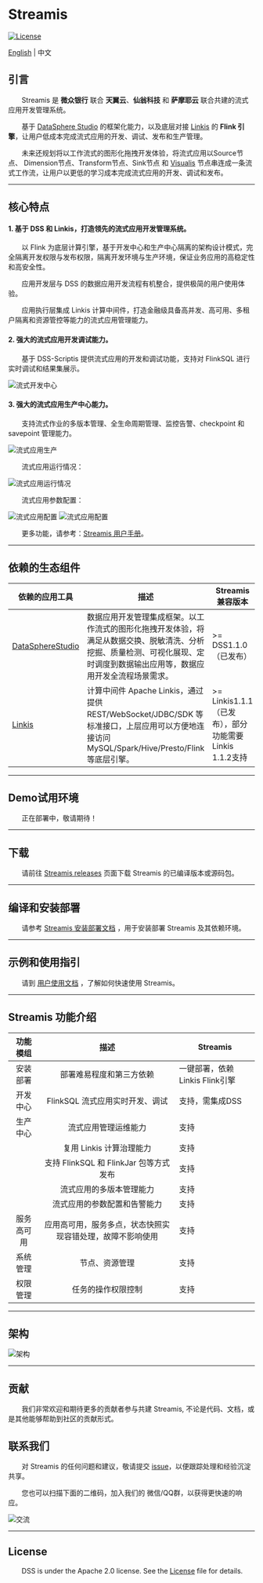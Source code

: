 # Streamis

[![License](https://img.shields.io/badge/license-Apache%202-4EB1BA.svg)](https://www.apache.org/licenses/LICENSE-2.0.html)

[English](README.md) | 中文

## 引言

 &nbsp; &nbsp; &nbsp; &nbsp;Streamis 是 **微众银行** 联合 **天翼云**、**仙翁科技** 和 **萨摩耶云** 联合共建的流式应用开发管理系统。

 &nbsp; &nbsp; &nbsp; &nbsp;基于 [DataSphere Studio](https://github.com/WeBankFinTech/DataSphereStudio) 的框架化能力，以及底层对接 [Linkis](https://github.com/apache/incubator-linkis) 的 **Flink 引擎**，让用户低成本完成流式应用的开发、调试、发布和生产管理。
 
 &nbsp; &nbsp; &nbsp; &nbsp;未来还规划将以工作流式的图形化拖拽开发体验，将流式应用以Source节点、
Dimension节点、Transform节点、Sink节点 和 [Visualis](https://github.com/WeBankFinTech/Visualis) 节点串连成一条流式工作流，让用户以更低的学习成本完成流式应用的开发、调试和发布。

----

## 核心特点

#### 1. 基于 DSS 和 Linkis，打造领先的流式应用开发管理系统。

&nbsp; &nbsp; &nbsp; &nbsp;以 Flink 为底层计算引擎，基于开发中心和生产中心隔离的架构设计模式，完全隔离开发权限与发布权限，隔离开发环境与生产环境，保证业务应用的高稳定性和高安全性。

&nbsp; &nbsp; &nbsp; &nbsp;应用开发层与 DSS 的数据应用开发流程有机整合，提供极简的用户使用体验。

&nbsp; &nbsp; &nbsp; &nbsp;应用执行层集成 Linkis 计算中间件，打造金融级具备高并发、高可用、多租户隔离和资源管控等能力的流式应用管理能力。

#### 2. 强大的流式应用开发调试能力。

&nbsp; &nbsp; &nbsp; &nbsp;基于 DSS-Scriptis 提供流式应用的开发和调试功能，支持对 FlinkSQL 进行实时调试和结果集展示。

![流式开发中心](docs/images/开发中心.png)

#### 3. 强大的流式应用生产中心能力。

&nbsp; &nbsp; &nbsp; &nbsp;支持流式作业的多版本管理、全生命周期管理、监控告警、checkpoint 和 savepoint 管理能力。

![流式应用生产](docs/images/stream_product_center.png)

&nbsp; &nbsp; &nbsp; &nbsp;流式应用运行情况：

![流式应用运行情况](docs/images/stream_job_detail.png)

&nbsp; &nbsp; &nbsp; &nbsp;流式应用参数配置：

![流式应用配置](docs/images/stream_job_config_1.png)
![流式应用配置](docs/images/stream_job_config_2.png)

&nbsp; &nbsp; &nbsp; &nbsp;更多功能，请参考：[Streamis 用户手册](docs/zh_CN/使用文档/Streamis用户手册.md)。

----

## 依赖的生态组件

| 依赖的应用工具    | 描述                                                         | Streamis 兼容版本 |
|--------------|---------------------------------------------------------------|--------------|
| [DataSphereStudio](https://github.com/WeBankFinTech/DataSphereStudio) | 数据应用开发管理集成框架。以工作流式的图形化拖拽开发体验，将满足从数据交换、脱敏清洗、分析挖掘、质量检测、可视化展现、定时调度到数据输出应用等，数据应用开发全流程场景需求。 | &gt;= DSS1.1.0（已发布）|
| [Linkis](https://github.com/apache/incubator-linkis) | 计算中间件 Apache Linkis，通过提供 REST/WebSocket/JDBC/SDK 等标准接口，上层应用可以方便地连接访问 MySQL/Spark/Hive/Presto/Flink 等底层引擎。 | &gt;= Linkis1.1.1（已发布），部分功能需要Linkis 1.1.2支持 |

----

## Demo试用环境

&nbsp; &nbsp; &nbsp; &nbsp;正在部署中，敬请期待！

----

## 下载

&nbsp; &nbsp; &nbsp; &nbsp;请前往 [Streamis releases](https://github.com/WeBankFinTech/Streamis/releases) 页面下载 Streamis 的已编译版本或源码包。

----

## 编译和安装部署

&nbsp; &nbsp; &nbsp; &nbsp;请参考 [Streamis 安装部署文档](docs/zh_CN/安装文档/Streamis安装文档.md) ，用于安装部署 Streamis 及其依赖环境。


----

## 示例和使用指引

&nbsp; &nbsp; &nbsp; &nbsp;请到 [用户使用文档](docs/zh_CN/使用文档/Streamis用户手册.md) ，了解如何快速使用 Streamis。

----

## Streamis 功能介绍
 
| 功能模组 | 描述 | Streamis | 
 | :----: | :----: |-------|
 | 安装部署 | 部署难易程度和第三方依赖 | 一键部署，依赖Linkis Flink引擎 |
 | 开发中心| FlinkSQL 流式应用实时开发、调试 | 支持，需集成DSS | 
 | 生产中心 | 流式应用管理运维能力 | 支持 |
 |       | 复用 Linkis 计算治理能力 | 支持 |
 |       | 支持 FlinkSQL 和 FlinkJar 包等方式发布 | 支持 |
 |       | 流式应用的多版本管理能力 | 支持 |
 |       | 流式应用的参数配置和告警能力 | 支持 |
 | 服务高可用 | 应用高可用，服务多点，状态快照实现容错处理，故障不影响使用 | 支持 | 
 | 系统管理 | 节点、资源管理 | 支持 |
 |权限管理  |任务的操作权限控制 |支持 |
 
----

## 架构

![架构](images/zh_CN/readme/architecture.png)

----

## 贡献

&nbsp; &nbsp; &nbsp; &nbsp;我们非常欢迎和期待更多的贡献者参与共建 Streamis, 不论是代码、文档，或是其他能够帮助到社区的贡献形式。

## 联系我们

&nbsp; &nbsp; &nbsp; &nbsp;对 Streamis 的任何问题和建议，敬请提交 [issue](https://github.com/WeBankFinTech/Streamis/issues)，以便跟踪处理和经验沉淀共享。

&nbsp; &nbsp; &nbsp; &nbsp;您也可以扫描下面的二维码，加入我们的 微信/QQ群，以获得更快速的响应。

![交流](images/zh_CN/readme/communication.png)

----

## License

 &nbsp; &nbsp; &nbsp; &nbsp;DSS is under the Apache 2.0 license. See the [License](LICENSE) file for details.

